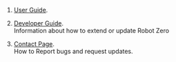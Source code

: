 
1. [User Guide](https://github.com/rward/robocode-raw-zero/wiki/User-Guide). </br>

2. [Developer Guide](https://github.com/rward/robocode-raw-zero/wiki/Developer-Guide). </br>
    Information about how to extend or update Robot Zero 
3. [Contact Page](https://github.com/rward/robocode-raw-zero/wiki/Contact-Us). </br>
    How to Report bugs and request updates. 

